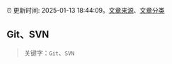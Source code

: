 :alarm_clock: 更新时间: 2025-01-13 18:44:09。[文章来源](/README.md)、[文章分类](/TAGS.md)

## Git、SVN


> 关键字：`Git`、`SVN`



